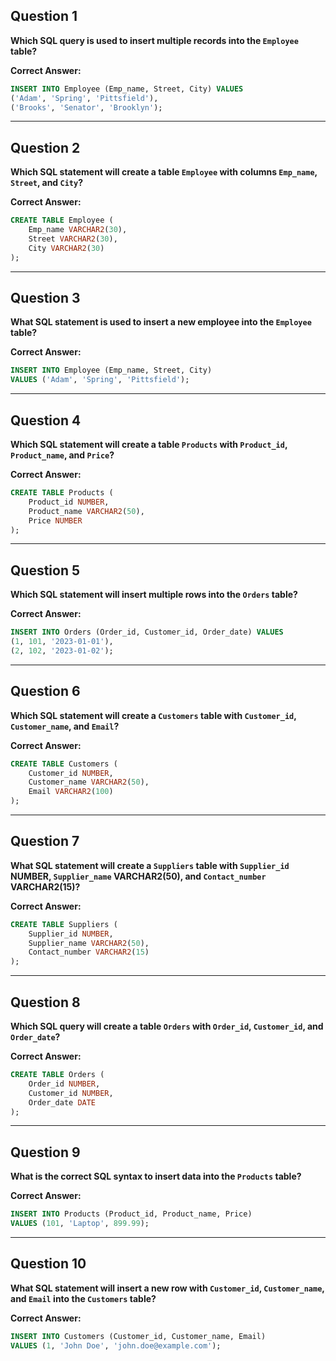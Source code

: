 ## Question 1
**Which SQL query is used to insert multiple records into the `Employee` table?**

**Correct Answer:**
```sql
INSERT INTO Employee (Emp_name, Street, City) VALUES 
('Adam', 'Spring', 'Pittsfield'), 
('Brooks', 'Senator', 'Brooklyn');
````

---

## Question 2

**Which SQL statement will create a table `Employee` with columns `Emp_name`, `Street`, and `City`?**

**Correct Answer:**

```sql
CREATE TABLE Employee (
    Emp_name VARCHAR2(30),
    Street VARCHAR2(30),
    City VARCHAR2(30)
);
```

---

## Question 3

**What SQL statement is used to insert a new employee into the `Employee` table?**

**Correct Answer:**

```sql
INSERT INTO Employee (Emp_name, Street, City) 
VALUES ('Adam', 'Spring', 'Pittsfield');
```

---

## Question 4

**Which SQL statement will create a table `Products` with `Product_id`, `Product_name`, and `Price`?**

**Correct Answer:**

```sql
CREATE TABLE Products (
    Product_id NUMBER,
    Product_name VARCHAR2(50),
    Price NUMBER
);
```

---

## Question 5

**Which SQL statement will insert multiple rows into the `Orders` table?**

**Correct Answer:**

```sql
INSERT INTO Orders (Order_id, Customer_id, Order_date) VALUES 
(1, 101, '2023-01-01'), 
(2, 102, '2023-01-02');
```

---

## Question 6

**Which SQL statement will create a `Customers` table with `Customer_id`, `Customer_name`, and `Email`?**

**Correct Answer:**

```sql
CREATE TABLE Customers (
    Customer_id NUMBER,
    Customer_name VARCHAR2(50),
    Email VARCHAR2(100)
);
```

---

## Question 7

**What SQL statement will create a `Suppliers` table with `Supplier_id` NUMBER, `Supplier_name` VARCHAR2(50), and `Contact_number` VARCHAR2(15)?**

**Correct Answer:**

```sql
CREATE TABLE Suppliers (
    Supplier_id NUMBER,
    Supplier_name VARCHAR2(50),
    Contact_number VARCHAR2(15)
);
```

---

## Question 8

**Which SQL query will create a table `Orders` with `Order_id`, `Customer_id`, and `Order_date`?**

**Correct Answer:**

```sql
CREATE TABLE Orders (
    Order_id NUMBER,
    Customer_id NUMBER,
    Order_date DATE
);
```

---

## Question 9

**What is the correct SQL syntax to insert data into the `Products` table?**

**Correct Answer:**

```sql
INSERT INTO Products (Product_id, Product_name, Price) 
VALUES (101, 'Laptop', 899.99);
```

---

## Question 10

**What SQL statement will insert a new row with `Customer_id`, `Customer_name`, and `Email` into the `Customers` table?**

**Correct Answer:**

```sql
INSERT INTO Customers (Customer_id, Customer_name, Email) 
VALUES (1, 'John Doe', 'john.doe@example.com');
```



